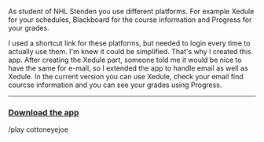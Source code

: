 
As student of NHL Stenden you use different platforms. For example Xedule for your schedules, Blackboard for the course information and Progress for your grades.

I used a shortcut link for these platforms, but needed to login every time to actually use them. I'm knew it could be simplified. That's why I created this app. After creating the Xedule part, someone told me it would be nice to have the same for e-mail, so I extended the app to handle email as well as Xedule. In the current version you can use Xedule, check your email find courcse information and you can see your grades using Progress.

* * *
### [Download the app](http://nhlstenden-app.ml/rooster.apk)

/play cottoneyejoe
